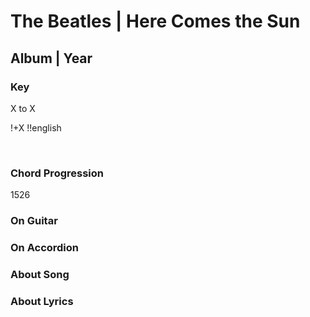 # The Beatles | Here Comes the Sun
## Album | Year

### Key
X to X
&nbsp;

!+X
!!english





&nbsp;&nbsp;

### Chord Progression
 1526

### On Guitar


### On Accordion


### About Song



### About Lyrics


